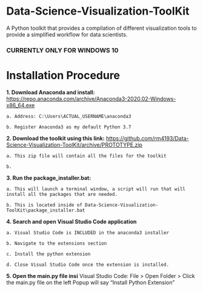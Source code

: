 # Data-Science-Visualization-ToolKit
A Python toolkit that provides a compilation of different visualization tools to provide a simplified workflow for data scientists.

### CURRENTLY ONLY FOR WINDOWS 10

# Installation Procedure

**1. Download Anaconda and install:** https://repo.anaconda.com/archive/Anaconda3-2020.02-Windows-x86_64.exe
  
    a. Address: C:\Users\ACTUAL_USERNAME\anaconda3
 
    b. Register Anaconda3 as my default Python 3.7

**2.  Download the toolkit using this link:** https://github.com/rm4193/Data-Science-Visualization-ToolKit/archive/PROTOTYPE.zip

    a. This zip file will contain all the files for the toolkit
    
    b. 

**3. Run the package_installer.bat:**

    a. This will launch a terminal window, a script will run that will install all the packages that are needed. 
    
    b. This is located inside of Data-Science-Visualization-ToolKit\package_installer.bat

**4. Search and open Visual Studio Code application**
    
    a. Visual Studio Code is INCLUDED in the anaconda3 installer
    
    b. Navigate to the extensions section
    
    c. Install the python extension
    
    d. Close Visual Studio Code once the extension is installed.

**5. Open the main.py file insi**
Visual Studio Code: File > Open Folder > 
Click the main.py file on the left
Popup will say “Install Python Extension”
